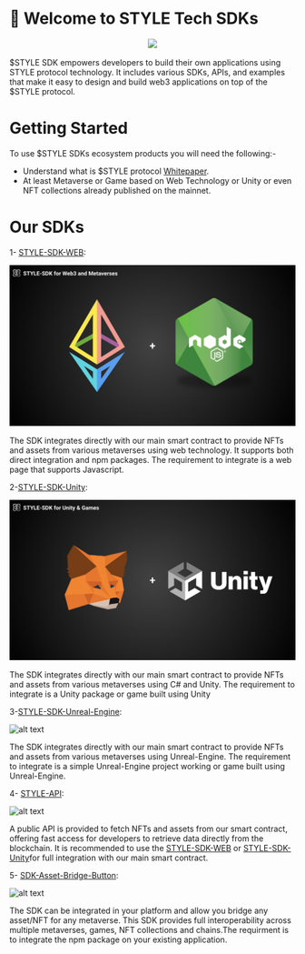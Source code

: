 #  👋 Welcome to STYLE Tech SDKs 
<p align="center">
 <img height="200x" src="https://github.com/STYLE-Protocol/STYLE-Tech-SDKs/blob/main/images/meditation.webp" />
</p>
$STYLE SDK empowers developers to build their own applications using STYLE protocol technology. It includes various SDKs, APIs, and examples that make it easy to design and build web3 applications on top of the $STYLE protocol.

# Getting Started
To use $STYLE SDKs ecosystem products you will need the following:- 
- Understand what is $STYLE protocol [Whitepaper](https://www.protocol.style/_files/ugd/87669b_a007378b197e419eb5ffb5a9d25c625c.pdf?index=true).
- At least Metaverse or Game based on Web Technology or Unity or even NFT collections already published on the mainnet.
# Our SDKs
1- [STYLE-SDK-WEB](https://github.com/STYLE-Protocol/STYLE-Protocol-SDK): 
<p align="center">
 <img  src="https://github.com/STYLE-Protocol/STYLE-Tech-SDKs/blob/main/images/style_sdk_node.png" />
</p>

The SDK integrates directly with our main smart contract to provide NFTs and assets from various metaverses using web technology. It supports both direct integration and npm packages. The requirement to integrate is a web page that supports Javascript.

2-[STYLE-SDK-Unity](https://github.com/STYLE-Protocol/STYLE-Protocol-SDK-Unity):

![alt text](https://github.com/STYLE-Protocol/STYLE-Tech-SDKs/blob/main/images/STYLESDKUnity.png)

The SDK integrates directly with our main smart contract to provide NFTs and assets from various metaverses using C# and Unity. The requirement to integrate is a Unity package or game built using Unity


3-[STYLE-SDK-Unreal-Engine](https://github.com/STYLE-Protocol/STYLE-Protocol-SDK-Unreal-Engine):

![alt text](images/STYLESDKUnreal-Engine.png)

The SDK integrates directly with our main smart contract to provide NFTs and assets from various metaverses using Unreal-Engine. The requirement to integrate is a simple Unreal-Engine project working or game built using Unreal-Engine.


4- [STYLE-API](https://style-protocol.gitbook.io/api): 

![alt text](images/STYLEAPI.png)

A public API is provided to fetch NFTs and assets from our smart contract, offering fast access for developers to retrieve data directly from the blockchain. It is recommended to use the [STYLE-SDK-WEB](https://github.com/STYLE-Protocol/STYLE-Protocol-SDK) or [STYLE-SDK-Unity](https://github.com/STYLE-Protocol/STYLE-Protocol-SDK-Unity)for full integration with our main smart contract.

5- [SDK-Asset-Bridge-Button](https://github.com/STYLE-Protocol/SDK-Asset-Bridge-Button):

![alt text](images/STYLEBridgeButton.png)

The SDK can be integrated in your platform and allow you bridge any asset/NFT for any metaverse. This SDK provides full interoperability across multiple metaverses, games, NFT collections and chains.The requirment is to integrate the npm package on your existing application. 
